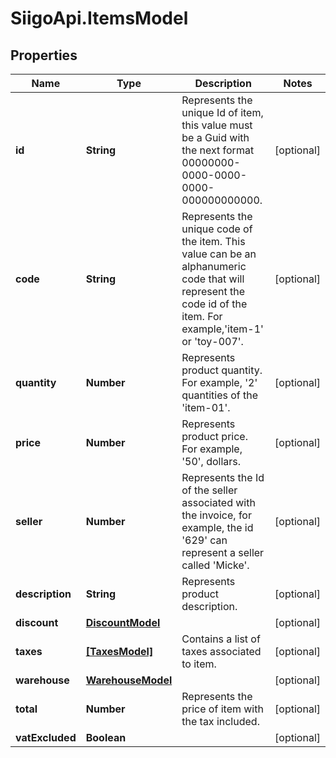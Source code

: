 # SiigoApi.ItemsModel

## Properties

Name | Type | Description | Notes
------------ | ------------- | ------------- | -------------
**id** | **String** | Represents the unique Id of item, this value must be a Guid  with the next format 00000000-0000-0000-0000-000000000000. | [optional] 
**code** | **String** | Represents the unique code of the item. This value can be an alphanumeric  code that will represent the code id of the item.  For example,&#39;item-1&#39; or &#39;toy-007&#39;. | [optional] 
**quantity** | **Number** | Represents product quantity.  For example, &#39;2&#39; quantities of the &#39;item-01&#39;. | [optional] 
**price** | **Number** | Represents product price.  For example, &#39;50&#39;, dollars. | [optional] 
**seller** | **Number** | Represents the Id of the seller associated with the invoice,   for example, the id &#39;629&#39; can represent a seller called &#39;Micke&#39;. | [optional] 
**description** | **String** | Represents product description. | [optional] 
**discount** | [**DiscountModel**](DiscountModel.md) |  | [optional] 
**taxes** | [**[TaxesModel]**](TaxesModel.md) | Contains a list of taxes associated to item. | [optional] 
**warehouse** | [**WarehouseModel**](WarehouseModel.md) |  | [optional] 
**total** | **Number** | Represents the price of item with the tax included. | [optional] 
**vatExcluded** | **Boolean** |  | [optional] 



